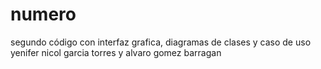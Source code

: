 # numero
segundo código con interfaz grafica, diagramas de clases y caso de uso
yenifer nicol garcia torres y alvaro gomez barragan
